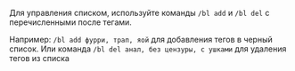 Для управления списком, используйте команды `/bl add` и `/bl del` с перечисленными после тегами\.

Например\: `/bl add фурри, трап, яой` для добавления тегов в черный список\.
Или команда `/bl del анал, без цензуры, с ушками` для удаления тегов из списка